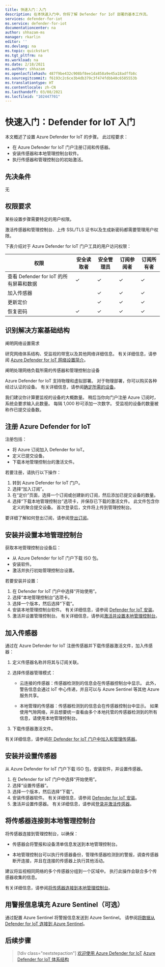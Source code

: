 ```yaml
---
title: 快速入门：入门
description: 在本快速入门中，你将了解 Defender for IoT 部署的基本工作流。
services: defender-for-iot
ms.service: defender-for-iot
documentationcenter: na
author: shhazam-ms
manager: rkarlin
editor: ''
ms.devlang: na
ms.topic: quickstart
ms.tgt_pltfrm: na
ms.workload: na
ms.date: 2/18/2021
ms.author: shhazam
ms.openlocfilehash: 487f9be432c908bf8ee1da858a9e45a18adffb8c
ms.sourcegitcommit: f6193c2c6ce3b4db379c3f474fdbb40c6585553b
ms.translationtype: HT
ms.contentlocale: zh-CN
ms.lasthandoff: 03/08/2021
ms.locfileid: "102447701"
---
```

# <a name="quickstart-get-started-with-defender-for-iot"></a>快速入门：Defender for IoT 入门

本文概述了设置 Azure Defender for IoT 的步骤。 此过程要求：

- 在 Azure Defender for IoT 门户注册订阅和传感器。
- 安装传感器和本地管理控制台软件。
- 执行传感器和管理控制台的初始激活。

## <a name="prerequisites"></a>先决条件

无

## <a name="permission-requirements"></a>权限要求

某些设置步骤需要特定的用户权限。

激活传感器和管理控制台、上传 SSL/TLS 证书以及生成新密码都需要管理用户权限。

下表介绍对于 Azure Defender for IoT 门户工具的用户访问权限：

| 权限 | 安全读取者 | 安全管理员 | 订阅参阅者 | 订阅所有者 |
|--|--|--|--|--|
| 查看 Defender for IoT 的所有屏幕和数据 | ✓ | ✓ | ✓ | ✓ |
| 加入传感器  |  |  ✓ | ✓ | ✓ |
| 更新定价  |  |  ✓ | ✓ | ✓ |
| 恢复密码  | ✓  |  ✓ | ✓ | ✓ |

## <a name="identify-the-solution-infrastructure"></a>识别解决方案基础结构

阐明网络设置需求

研究网络体系结构、受监视的带宽以及其他网络详细信息。 有关详细信息，请参阅 [Azure Defender for IoT 网络设置简介](how-to-set-up-your-network.md)。

阐明处理网络负载所需的传感器和管理控制台设备

Azure Defender for IoT 支持物理和虚拟部署。 对于物理部署，你可以购买各种经过认证的设备。 有关详细信息，请参阅[确定所需的设备](how-to-identify-required-appliances.md)。

我们建议你计算要监视的设备的大概数量。 稍后当你向门户注册 Azure 订阅时，系统会要求输入此数量。 每隔 1,000 秒可添加一次数字。 受监视的设备的数量被称作已提交设备数。

## <a name="register-with-azure-defender-for-iot"></a>注册 Azure Defender for IoT

注册包括：

- 将 Azure 订阅加入 Defender for IoT。
- 定义已提交设备。
- 下载本地管理控制台的激活文件。

若要注册，请执行以下操作：

1. 转到 Azure Defender for IoT 门户。
1. 选择“加入订阅”。
1. 在“定价”页面，选择一个订阅或创建新的订阅，然后添加已提交设备的数量。
1. 选择“下载本地管理控制台”选项卡，并保存已下载的激活文件。 此文件包含你定义的聚合提交设备。 首次登录后，文件将上传到管理控制台。

要详细了解如何登出订阅，请参阅[登出订阅](how-to-manage-sensors-on-the-cloud.md#offboard-a-subscription)。

## <a name="install-and-set-up-the-on-premises-management-console"></a>安装并设置本地管理控制台

获取本地管理控制台设备后：

- 从 Azure Defender for IoT 门户下载 ISO 包。
- 安装软件。
- 激活并执行初始管理控制台设置。

若要安装并设置：

1. 在 Defender for IoT 门户中选择“开始使用”。
1. 选择“本地管理控制台”选项卡。
1. 选择一个版本，然后选择“下载”。
1. 安装本地管理控制台软件。 有关详细信息，请参阅 [Defender for IoT 安装](how-to-install-software.md)。
1. 激活并设置管理控制台。 有关详细信息，请参阅[激活并设置本地管理控制台](how-to-activate-and-set-up-your-on-premises-management-console.md)。

## <a name="onboard-a-sensor"></a>加入传感器

通过在 Azure Defender for IoT 注册传感器并下载传感器激活文件，加入传感器：

1. 定义传感器名称并将其与订阅关联。
1. 选择传感器管理模式：

   - 云连接的传感器：传感器检测到的信息会在传感器控制台中显示。 此外，警告信息会通过 IoT 中心传递，并且可以与 Azure Sentinel 等其他 Azure 服务共享。

   - 本地管理的传感器：传感器检测到的信息会在传感器控制台中显示。 如果使用气隙网络，并且想要统一查看由多个本地托管的传感器检测到的所有信息，请使用本地管理控制台。 

1. 下载传感器激活文件。

有关详细信息，请参阅[在 Defender for IoT 门户中加入和管理传感器](how-to-manage-sensors-on-the-cloud.md)。

## <a name="install-and-set-up-the-sensor"></a>安装并设置传感器

从 Azure Defender for IoT 门户下载 ISO 包，安装软件，并设置传感器。

1. 在 Defender for IoT 门户中选择“开始使用”。
1. 选择“设置传感器”。
1. 选择一个版本，然后选择“下载”。
1. 安装传感器软件。 有关详细信息，请参阅 [Defender for IoT 安装](how-to-install-software.md)。
1. 激活并设置传感器。 有关详细信息，请参阅[登录并激活传感器](how-to-activate-and-set-up-your-sensor.md)。

## <a name="connect-sensors-to-an-on-premises-management-console"></a>将传感器连接到本地管理控制台

将传感器连接到管理控制台，以确保：

- 传感器会将警报和设备清单信息发送到本地管理控制台。

- 本地管理控制台可以执行传感器备份，管理传感器检测到的警报，调查传感器断开连接，并且在连接的传感器上执行其他活动。

建议将监视相同网络的多个传感器分组到一个区域中。 执行此操作会联合多个传感器收集的信息。

有关详细信息，请参阅[将传感器连接到本地管理控制台](how-to-activate-and-set-up-your-on-premises-management-console.md#connect-sensors-to-the-on-premises-management-console)。

## <a name="populate-azure-sentinel-with-alert-information-optional"></a>用警报信息填充 Azure Sentinel（可选）

通过配置 Azure Sentinel 将警报信息发送到 Azure Sentinel。 请参阅[将数据从 Defender for IoT 连接到 Azure Sentinel](how-to-configure-with-sentinel.md)。

## <a name="next-steps"></a>后续步骤

> [!div class="nextstepaction"]
> [欢迎使用 Azure Defender for IoT](overview.md)
> [Azure Defender for IoT 体系结构](architecture.md)
